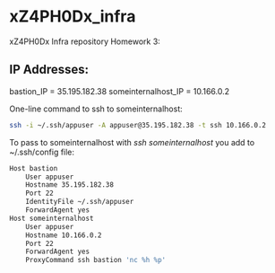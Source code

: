 # xZ4PH0Dx_infra
xZ4PH0Dx Infra repository
Homework 3:

## IP Addresses:

bastion_IP = 35.195.182.38
someinternalhost_IP = 10.166.0.2 

One-line command to ssh to someinternalhost:
```bash
ssh -i ~/.ssh/appuser -A appuser@35.195.182.38 -t ssh 10.166.0.2
```

To pass to someinternalhost with _ssh someinternalhost_ you add to ~/.ssh/config file:
```bash
Host bastion
    User appuser
    Hostname 35.195.182.38
    Port 22
    IdentityFile ~/.ssh/appuser
    ForwardAgent yes
Host someinternalhost
    User appuser
    Hostname 10.166.0.2
    Port 22
    ForwardAgent yes
    ProxyCommand ssh bastion 'nc %h %p'
```
